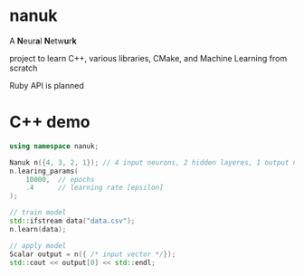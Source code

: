# nanuk

A **N**eur**a**l **N**etw**u**r**k**

project to learn C++, various libraries, CMake, and Machine Learning from scratch

Ruby API is planned

# C++ demo

```C++
using namespace nanuk;

Nanuk n({4, 3, 2, 1}); // 4 input neurons, 2 hidden layeres, 1 output neuron
n.learing_params(
    10000,  // epochs
    .4      // learning rate [epsilon]
);

// train model
std::ifstream data("data.csv");
n.learn(data);

// apply model
Scalar output = n({ /* input vector */});
std::cout << output[0] << std::endl;
```
